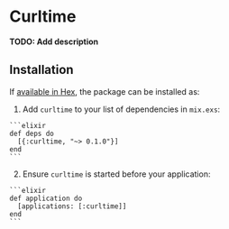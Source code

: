 # Curltime

**TODO: Add description**

## Installation

If [available in Hex](https://hex.pm/docs/publish), the package can be installed as:

  1. Add `curltime` to your list of dependencies in `mix.exs`:

    ```elixir
    def deps do
      [{:curltime, "~> 0.1.0"}]
    end
    ```

  2. Ensure `curltime` is started before your application:

    ```elixir
    def application do
      [applications: [:curltime]]
    end
    ```

